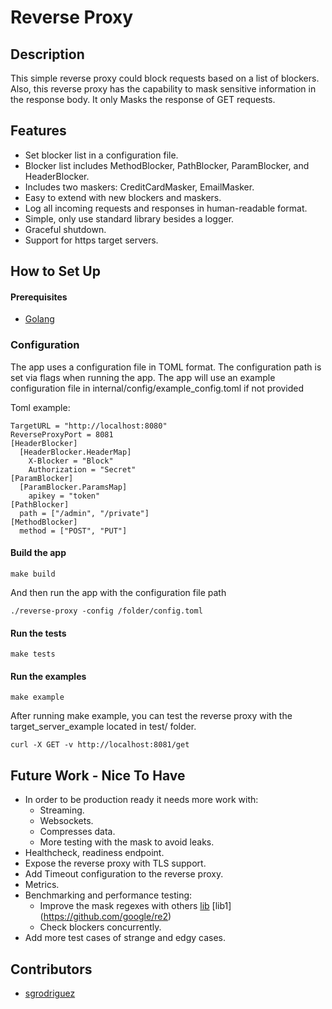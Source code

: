 # Reverse Proxy
## Description
This simple reverse proxy could block requests based on a list of blockers.
Also, this reverse proxy has the capability to mask sensitive information in the response body.
It only Masks the response of GET requests.

## Features

* Set blocker list in a configuration file.
* Blocker list includes MethodBlocker, PathBlocker, ParamBlocker, and HeaderBlocker.
* Includes two maskers: CreditCardMasker, EmailMasker.
* Easy to extend with new blockers and maskers.
* Log all incoming requests and responses in human-readable format.
* Simple, only use standard library besides a logger.
* Graceful shutdown.
* Support for https target servers.

## How to Set Up
#### Prerequisites
* [Golang](https://golang.org/doc/install)

### Configuration
The app uses a configuration file in TOML format.
The configuration path is set via flags when running the app.
The app will use an example configuration file in internal/config/example_config.toml if not provided

Toml example:
```
TargetURL = "http://localhost:8080"
ReverseProxyPort = 8081
[HeaderBlocker]
  [HeaderBlocker.HeaderMap]
    X-Blocker = "Block"
    Authorization = "Secret"
[ParamBlocker]
  [ParamBlocker.ParamsMap]
    apikey = "token"
[PathBlocker]
  path = ["/admin", "/private"]
[MethodBlocker]
  method = ["POST", "PUT"]
```

#### Build the app
```
make build
```
And then run the app with the configuration file path
```
./reverse-proxy -config /folder/config.toml
```

#### Run the tests
```
make tests
```
#### Run the examples
```
make example
```

After running make example, you can test the reverse proxy with the target_server_example located in test/ folder.
```
curl -X GET -v http://localhost:8081/get 
```

## Future Work - Nice To Have
* In order to be production ready it needs more work with:
  * Streaming.
  * Websockets.
  * Compresses data.
  * More testing with the mask to avoid leaks.
* Healthcheck, readiness endpoint.
* Expose the reverse proxy with TLS support.
* Add Timeout configuration to the reverse proxy.
* Metrics.
* Benchmarking and performance testing:
  * Improve the mask regexes with others [lib](https://pkg.go.dev/github.com/flier/gohs/hyperscan) [lib1] (https://github.com/google/re2)
  * Check blockers concurrently.
* Add more test cases of strange and edgy cases.

## Contributors
* [sgrodriguez](https://github.com/sgrodriguez)
